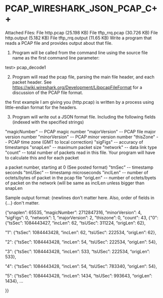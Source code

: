 # PCAP_WIRESHARK_JSON_PCAP_C++
Attached Files:
File http.pcap (25.198 KB)
File tftp_rrq.pcap (30.726 KB)
File http.output (5.182 KB)
File tftp_rrq.output (11.65 KB)
Write a program that reads a PCAP file and provides output about that file.

1. Program will be called from the command line using the source file name as the first command line parameter:

 test> pcap_decode1 <filename>

2. Program will read the pcap file, parsing the main file header, and each packet header. See https://wiki.wireshark.org/Development/LibpcapFileFormat for a discussion of the PCAP file format.

 <HINT>  the first example I am giving you (http.pcap) is written by a process using little-endian format for the headers.  

3. Program will write out a JSON  format file. Including the following fields (indexed with the specified strings)

"magicNumber" -- PCAP magic number
"majorVersion"   -- PCAP file major version number
"minorVersion" -- PCAP minor version number
"thisZone" -- PCAP time zone (GMT to local correction)
"sigFigs" -- accuracy of timestamps
"snapLen" -- maximum packet size
"network" -- data link type
"count" -- total number of packets read in this file. Your program will have to calculate this
and for each packet

 a packet number, starting at 0 (See posted format)
"tmSec" -- timestamp seconds
"tmUSec" -- timestamp microseconds
"inclLen" -- number of octets/bytes of packet in the pcap file
"origLen" -- number of octets/byets of packet on the network (will be same as inclLen unless bigger than snapLen

Sample output format: (newlines don't matter here. Also, order of fields in {...}  don't matter. 


{“snaplen”: 65535, ”magicNumber”: 2712847316, ”minorVersion”: 4, ”sigFigs”: 0, “network”: 1, ”majorVersion”: 2, ”thiszone”: 0, "count": 43,
 {"0": {“tsSec”: 1084443427, “incLen”: 62, “tsUSec”: 311224, “origLen”: 62},

  "1": {“tsSec”: 1084443428, “incLen”: 62, “tsUSec“: 222534, “origLen”: 62},

  "2": {“tsSec”: 1084443428, “incLen”: 54, “tsUSec”: 222534, “origLen”: 54},

  "3": {“tsSec”: 1084443428, “incLen”: 533, “tsUSec”: 222534, “origLen”: 533},

  "4": {“tsSec”: 1084443428, “incLen”: 54, “tsUSec”: 783340, “origLen“: 54},

  "5": {“tsSec”: 1084443428, “incLen”: 1434, “tsUSec”: 993643, “origLen”: 1434}, ...

}}
